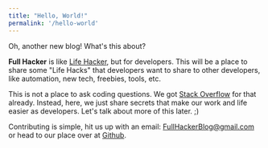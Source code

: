 ```yaml
---
title: "Hello, World!"
permalink: '/hello-world'
---
```


Oh, another new blog! What's this about?

**Full Hacker** is like [Life Hacker](https://lifehacker.com), but for developers. This will be a place to share some "Life Hacks" that developers want to share to other developers, like automation, new tech, freebies, tools, etc.

This is not a place to ask coding questions. We got [Stack Overflow](https://stackoverflow.com) for that already. Instead, here, we just share secrets that make our work and life easier as developers. Let's talk about more of this later. ;)

Contributing is simple, hit us up with an email: [FullHackerBlog@gmail.com](mailto:fullhackerblog@gmail.com) or head to our place over at [Github](https://github.com/fullhacker).

